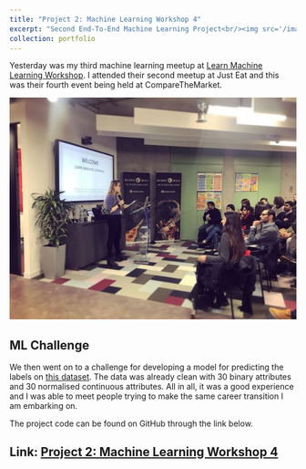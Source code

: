```yaml
---
title: "Project 2: Machine Learning Workshop 4"
excerpt: "Second End-To-End Machine Learning Project<br/><img src='/images/comparethemarket.png' style='width:500px'>"
collection: portfolio
---
```

Yesterday was my third machine learning meetup at <a href="https://www.meetup.com/Learn-machine-learning-london/" target="_blank">Learn Machine Learning Workshop</a>. I attended their second meetup at Just Eat and this was their fourth event being held at CompareTheMarket. 

![alt text](/images/lml4.jpeg)

## ML Challenge
We then went on to a challenge for developing a model for predicting the labels on  <a href="https://github.com/abitravers1989/machine_learning_challenge/tree/master" target="_blank">this dataset</a>. The data was already clean with 30 binary attributes and 30 normalised continuous attributes.
All in all, it was a good experience and I was able to meet people trying to make the same career transition I am embarking on.

The project code can be found on GitHub through the link below.
## Link: **<a href="https://github.com/randallgyebi/Data-Science-Projects/blob/master/Machine_Learning_Workshop_4.ipynb" target="_blank">Project 2: Machine Learning Workshop 4</a>**
